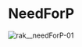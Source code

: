 # NeedForP

![rak__needForP-01](https://user-images.githubusercontent.com/63826857/131693670-d5ddf1a5-6624-4c91-90e5-88d459749951.png)
